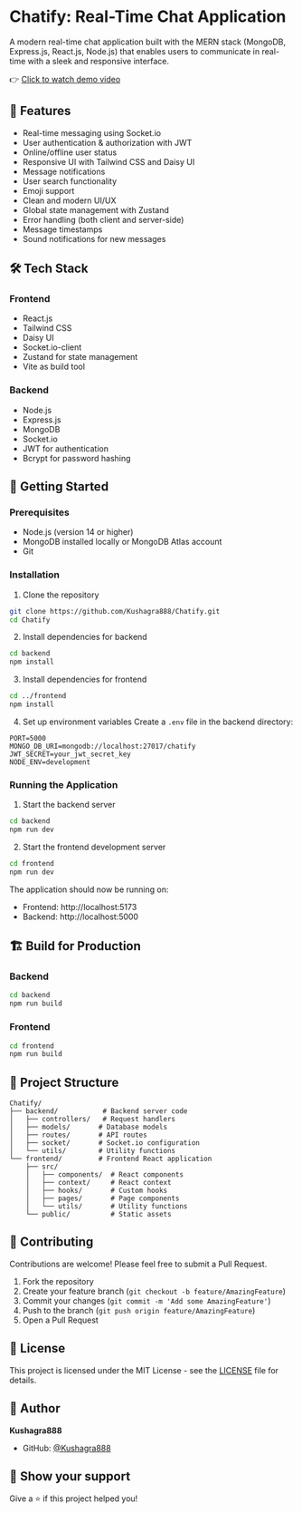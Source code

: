 # Chatify: Real-Time Chat Application

A modern real-time chat application built with the MERN stack (MongoDB, Express.js, React.js, Node.js) that enables users to communicate in real-time with a sleek and responsive interface.

👉 [Click to watch demo video](https://drive.google.com/file/d/1gnNAFdMHhnlC1Wk2etaC6YKhONTNyrFC/view?usp=sharing)

## 🌟 Features

- Real-time messaging using Socket.io
- User authentication & authorization with JWT
- Online/offline user status
- Responsive UI with Tailwind CSS and Daisy UI
- Message notifications
- User search functionality
- Emoji support
- Clean and modern UI/UX
- Global state management with Zustand
- Error handling (both client and server-side)
- Message timestamps
- Sound notifications for new messages

## 🛠️ Tech Stack

### Frontend
- React.js
- Tailwind CSS
- Daisy UI
- Socket.io-client
- Zustand for state management
- Vite as build tool

### Backend
- Node.js
- Express.js
- MongoDB
- Socket.io
- JWT for authentication
- Bcrypt for password hashing

## 🚀 Getting Started

### Prerequisites
- Node.js (version 14 or higher)
- MongoDB installed locally or MongoDB Atlas account
- Git

### Installation

1. Clone the repository
```bash
git clone https://github.com/Kushagra888/Chatify.git
cd Chatify
```

2. Install dependencies for backend
```bash
cd backend
npm install
```

3. Install dependencies for frontend
```bash
cd ../frontend
npm install
```

4. Set up environment variables
Create a `.env` file in the backend directory:
```env
PORT=5000
MONGO_DB_URI=mongodb://localhost:27017/chatify
JWT_SECRET=your_jwt_secret_key
NODE_ENV=development
```

### Running the Application

1. Start the backend server
```bash
cd backend
npm run dev
```

2. Start the frontend development server
```bash
cd frontend
npm run dev
```

The application should now be running on:
- Frontend: http://localhost:5173
- Backend: http://localhost:5000

## 🏗️ Build for Production

### Backend
```bash
cd backend
npm run build
```

### Frontend
```bash
cd frontend
npm run build
```

## 📝 Project Structure

```
Chatify/
├── backend/           # Backend server code
│   ├── controllers/   # Request handlers
│   ├── models/       # Database models
│   ├── routes/       # API routes
│   ├── socket/       # Socket.io configuration
│   └── utils/        # Utility functions
└── frontend/         # Frontend React application
    ├── src/
    │   ├── components/  # React components
    │   ├── context/     # React context
    │   ├── hooks/       # Custom hooks
    │   ├── pages/       # Page components
    │   └── utils/       # Utility functions
    └── public/          # Static assets
```

## 🤝 Contributing

Contributions are welcome! Please feel free to submit a Pull Request.

1. Fork the repository
2. Create your feature branch (`git checkout -b feature/AmazingFeature`)
3. Commit your changes (`git commit -m 'Add some AmazingFeature'`)
4. Push to the branch (`git push origin feature/AmazingFeature`)
5. Open a Pull Request

## 📜 License

This project is licensed under the MIT License - see the [LICENSE](LICENSE) file for details.

## 👤 Author

**Kushagra888**

* GitHub: [@Kushagra888](https://github.com/Kushagra888)

## 🌟 Show your support

Give a ⭐️ if this project helped you!
